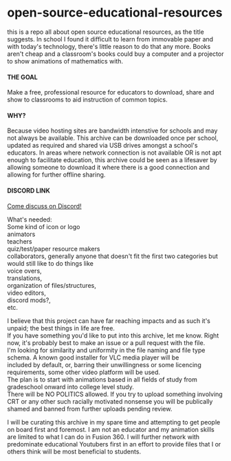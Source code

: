 # open-source-educational-resources
this is a repo all about open source educational resources, as the title suggests. In school I found it difficult to learn from immovable paper and with today's technology, there's little reason to do that any more. Books aren't cheap and a classroom's books could buy a computer and a projector to show animations of mathematics with.


#### THE GOAL
Make a free, professional resource for educators to download, share and show to classrooms to aid instruction of common topics.  

#### WHY?
Because video hosting sites are bandwidth intenstive for schools and may not always be available. This archive can be downloaded once per school, updated as required and shared via USB drives amongst a school's educators. In areas where network connection is not available OR is not apt enough to facilitate education, this archive could be seen as a lifesaver by allowing someone to download it where there is a good connection and allowing for further offline sharing.  

#### DISCORD LINK
[Come discuss on Discord!](https://discord.gg/YyNjzCszZt)

What's needed:  
  Some kind of icon or logo  
  animators  
  teachers  
  quiz/test/paper resource makers  
  collaborators, generally anyone that doesn't fit the first two categories but would still like to do things like  
    voice overs,  
    translations,  
    organization of files/structures,  
    video editors,  
    discord mods?,  
    etc.  
    
I believe that this project can have far reaching impacts and as such it's unpaid; the best things in life are free.  
If you have something you'd like to put into this archive, let me know. Right now, it's probably best to make an issue
  or a pull request with the file.  
I'm looking for similarity and uniformity in the file naming and file type schema. A known good installer for VLC media player will be  
included by default, or, barring their unwillingness or some licencing requirements, some other video platform will be used.  
The plan is to start with animations based in all fields of study from gradeschool onward into college level study.  
There will be NO POLITICS allowed. If you try to upload something involving CRT or any other such racially motivated nonsense
  you will be publically shamed and banned from further uploads pending review.  

I will be curating this archive in my spare time and attempting to get people on board first and foremost. I am not an educator and my animation skills are limited to what I can do in Fusion 360. I will further network with predominate educational Youtubers first in an effort to provide files that I or others think will be most beneficial to students.  
